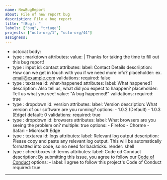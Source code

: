 ```yaml
---
name: NewBugReport
about: File of new report bug
description: File a bug report
title: "[Bug]: "
labels: ["bug", "triage"]
projects: ["octo-org/1", "octo-org/44"]
assigness: 
---
```

  - octocat
body: 
  - type : markdown
    attributes: 
      value: |
        Thanks for taking the time to fill out this bug report! 
  - type : input
    id: contact
    attributes: 
      label: Contact Details
      descriiption: How can we get in touch with you if we need more info? 
      placeholder: ex. email@example.com
    validations:
      required: false
  - type : textarea 
    id: what-happened 
    attributes: 
      label: What happened?
      description: Also tell us, what did you expect to haappen?
      placeholder: Tell us what you see!
      value: "A bug happened!"
    validations: 
      required: true
  - type : dropdown
    id: version
    attributes: 
      label: Version
      description: What version of our software are you running?
      options: 
        - 1.0.2 (Default) 
        - 1.0.3 (Edge)
      default: 0
    validations:
      required: true
  - type : dropdown
    id: browsers 
    attributes: 
      label: What browsers are you seeing the problem on?
      multiple: true
      options: 
        - Firefox
        - Chorme
        - Safari
        - Microsoft Edge
  - type : textarea
    id: logs
    attributes: 
      label: Relevant log output
      description: Please copy and paste any relevant log output. This will be automatically formatted into code, so no need for backticks. 
      render: shell
  - type : checkboxes
    id: terms
    attributes: 
      label: Code od Conduct
      description: By submitting this issue, you agree to follow our [Code of Conduct](https://example.com)
      options: 
        - label: I agree to follow this project's Code of Conduct
          required: true
---